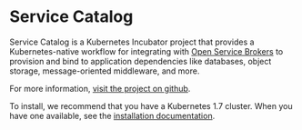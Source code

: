 # Service Catalog

Service Catalog is a Kubernetes Incubator project that provides a
Kubernetes-native workflow for integrating with 
[Open Service Brokers](https://www.openservicebrokerapi.org/) 
to provision and bind to application dependencies like databases, object
storage, message-oriented middleware, and more.

For more information, 
[visit the project on github](https://github.com/kubernetes-incubator/service-catalog).

To install, we recommend that you have a Kubernetes 1.7 cluster. When you have
one available, see the 
[installation documentation](https://github.com/kubernetes-incubator/service-catalog/blob/master/docs/install-1.7.md).
